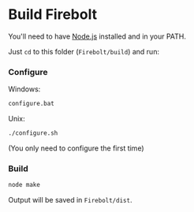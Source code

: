 Build Firebolt
==============

You'll need to have [Node.js](http://nodejs.org/) installed and in your PATH.

Just `cd` to this folder (`Firebolt/build`) and run:

### Configure

Windows:
```bash
configure.bat
```

Unix:
```bash
./configure.sh
```

(You only need to configure the first time)

### Build

```bash
node make
```

Output will be saved in `Firebolt/dist`.
